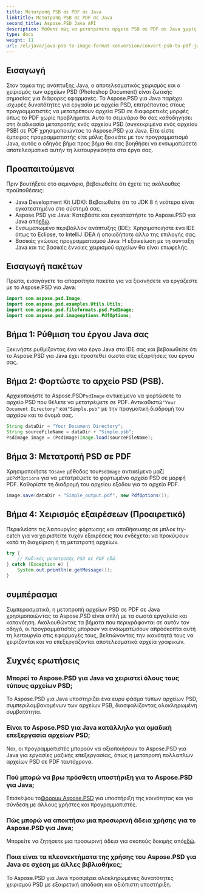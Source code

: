 ```yaml
---
title: Μετατροπή PSB σε PDF σε Java
linktitle: Μετατροπή PSB σε PDF σε Java
second_title: Aspose.PSD Java API
description: Μάθετε πώς να μετατρέπετε αρχεία PSD σε PDF σε Java χωρίς κόπο χρησιμοποιώντας το Aspose.PSD. Ιδανικό για προγραμματιστές που θέλουν να βελτιστοποιήσουν τη διαχείριση αρχείων γραφικών.
type: docs
weight: 11
url: /el/java/java-psb-to-image-format-conversion/convert-psb-to-pdf-java/
---
```

## Εισαγωγή
Στον τομέα της ανάπτυξης Java, ο αποτελεσματικός χειρισμός και ο χειρισμός των αρχείων PSD (Photoshop Document) είναι ζωτικής σημασίας για διάφορες εφαρμογές. Το Aspose.PSD για Java παρέχει ισχυρές δυνατότητες για εργασία με αρχεία PSD, επιτρέποντας στους προγραμματιστές να μετατρέπουν αρχεία PSD σε διαφορετικές μορφές όπως το PDF χωρίς προβλήματα. Αυτό το σεμινάριο θα σας καθοδηγήσει στη διαδικασία μετατροπής ενός αρχείου PSD (συγκεκριμένα ενός αρχείου PSB) σε PDF χρησιμοποιώντας το Aspose.PSD για Java. Είτε είστε έμπειρος προγραμματιστής είτε μόλις ξεκινάτε με τον προγραμματισμό Java, αυτός ο οδηγός βήμα προς βήμα θα σας βοηθήσει να ενσωματώσετε αποτελεσματικά αυτήν τη λειτουργικότητα στα έργα σας.
## Προαπαιτούμενα
Πριν βουτήξετε στο σεμινάριο, βεβαιωθείτε ότι έχετε τις ακόλουθες προϋποθέσεις:
- Java Development Kit (JDK): Βεβαιωθείτε ότι το JDK 8 ή νεότερο είναι εγκατεστημένο στο σύστημά σας.
-  Aspose.PSD για Java: Κατεβάστε και εγκαταστήστε το Aspose.PSD για Java από[εδώ](https://releases.aspose.com/psd/java/).
- Ενσωματωμένο περιβάλλον ανάπτυξης (IDE): Χρησιμοποιήστε ένα IDE όπως το Eclipse, το IntelliJ IDEA ή οποιοδήποτε άλλο της επιλογής σας.
- Βασικές γνώσεις προγραμματισμού Java: Η εξοικείωση με τη σύνταξη Java και τις βασικές έννοιες χειρισμού αρχείων θα είναι επωφελής.

## Εισαγωγή πακέτων
Πρώτα, εισαγάγετε τα απαραίτητα πακέτα για να ξεκινήσετε να εργάζεστε με το Aspose.PSD για Java:
```java
import com.aspose.psd.Image;
import com.aspose.psd.examples.Utils.Utils;
import com.aspose.psd.fileformats.psd.PsdImage;
import com.aspose.psd.imageoptions.PdfOptions;
```
## Βήμα 1: Ρύθμιση του έργου Java σας
Ξεκινήστε ρυθμίζοντας ένα νέο έργο Java στο IDE σας και βεβαιωθείτε ότι το Aspose.PSD για Java έχει προστεθεί σωστά στις εξαρτήσεις του έργου σας.
## Βήμα 2: Φορτώστε το αρχείο PSD (PSB).
 Αρχικοποιήστε το Aspose.PSD`PsdImage` αντικείμενο να φορτώσετε το αρχείο PSD που θέλετε να μετατρέψετε σε PDF. Αντικαθιστώ`"Your Document Directory"` και`"Simple.psb"` με την πραγματική διαδρομή του αρχείου και το όνομά σας.
```java
String dataDir = "Your Document Directory";
String sourceFileName = dataDir + "Simple.psb";
PsdImage image = (PsdImage)Image.load(sourceFileName);
```
## Βήμα 3: Μετατροπή PSD σε PDF
 Χρησιμοποιήστε το`save` μέθοδος του`PsdImage` αντικείμενο μαζί με`PdfOptions` για να μετατρέψετε το φορτωμένο αρχείο PSD σε μορφή PDF. Καθορίστε τη διαδρομή του αρχείου εξόδου για το αρχείο PDF.
```java
image.save(dataDir + "Simple_output.pdf", new PdfOptions());
```
## Βήμα 4: Χειρισμός εξαιρέσεων (Προαιρετικό)
Περικλείστε τις λειτουργίες φόρτωσης και αποθήκευσης σε μπλοκ try-catch για να χειριστείτε τυχόν εξαιρέσεις που ενδέχεται να προκύψουν κατά τη διαχείριση ή τη μετατροπή αρχείων.
```java
try {
    // Κωδικός μετατροπής PSD σε PDF εδώ
} catch (Exception e) {
    System.out.println(e.getMessage());
}
```

## συμπέρασμα
Συμπερασματικά, η μετατροπή αρχείων PSD σε PDF σε Java χρησιμοποιώντας το Aspose.PSD είναι απλή με τα σωστά εργαλεία και κατανόηση. Ακολουθώντας τα βήματα που περιγράφονται σε αυτόν τον οδηγό, οι προγραμματιστές μπορούν να ενσωματώσουν απρόσκοπτα αυτή τη λειτουργία στις εφαρμογές τους, βελτιώνοντας την ικανότητά τους να χειρίζονται και να επεξεργάζονται αποτελεσματικά αρχεία γραφικών.

## Συχνές ερωτήσεις
### Μπορεί το Aspose.PSD για Java να χειριστεί όλους τους τύπους αρχείων PSD;
Το Aspose.PSD για Java υποστηρίζει ένα ευρύ φάσμα τύπων αρχείων PSD, συμπεριλαμβανομένων των αρχείων PSB, διασφαλίζοντας ολοκληρωμένη συμβατότητα.
### Είναι το Aspose.PSD για Java κατάλληλο για ομαδική επεξεργασία αρχείων PSD;
Ναι, οι προγραμματιστές μπορούν να αξιοποιήσουν το Aspose.PSD για Java για εργασίες μαζικής επεξεργασίας, όπως η μετατροπή πολλαπλών αρχείων PSD σε PDF ταυτόχρονα.
### Πού μπορώ να βρω πρόσθετη υποστήριξη για το Aspose.PSD για Java;
 Επισκέψου το[Φόρουμ Aspose.PSD](https://forum.aspose.com/c/psd/34) για υποστήριξη της κοινότητας και για σύνδεση με άλλους χρήστες και προγραμματιστές.
### Πώς μπορώ να αποκτήσω μια προσωρινή άδεια χρήσης για το Aspose.PSD για Java;
 Μπορείτε να ζητήσετε μια προσωρινή άδεια για σκοπούς δοκιμής από[εδώ](https://purchase.aspose.com/temporary-license/).
### Ποια είναι τα πλεονεκτήματα της χρήσης του Aspose.PSD για Java σε σχέση με άλλες βιβλιοθήκες;
Το Aspose.PSD για Java προσφέρει ολοκληρωμένες δυνατότητες χειρισμού PSD με εξαιρετική απόδοση και αξιόπιστη υποστήριξη.